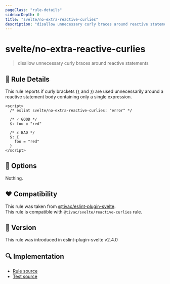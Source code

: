 ```yaml
---
pageClass: "rule-details"
sidebarDepth: 0
title: "svelte/no-extra-reactive-curlies"
description: "disallow unnecessary curly braces around reactive statements"
---
```


# svelte/no-extra-reactive-curlies

> disallow unnecessary curly braces around reactive statements

## :book: Rule Details

This rule reports if curly brackets (`{` and `}`) are used unnecessarily around a reactive statement body containing only a single expression.

<ESLintCodeBlock>

<!--eslint-skip-->

```svelte
<script>
  /* eslint svelte/no-extra-reactive-curlies: "error" */

  /* ✓ GOOD */
  $: foo = "red"

  /* ✗ BAD */
  $: {
    foo = "red"
  }
</script>
```

</ESLintCodeBlock>

## :wrench: Options

Nothing.

## :heart: Compatibility

This rule was taken from [@tivac/eslint-plugin-svelte].  
This rule is compatible with `@tivac/svelte/reactive-curlies` rule.

[@tivac/eslint-plugin-svelte]: https://github.com/tivac/eslint-plugin-svelte/

## :rocket: Version

This rule was introduced in eslint-plugin-svelte v2.4.0

## :mag: Implementation

- [Rule source](https://github.com/ota-meshi/eslint-plugin-svelte/blob/main/src/rules/no-extra-reactive-curlies.ts)
- [Test source](https://github.com/ota-meshi/eslint-plugin-svelte/blob/main/tests/src/rules/no-extra-reactive-curlies.ts)
